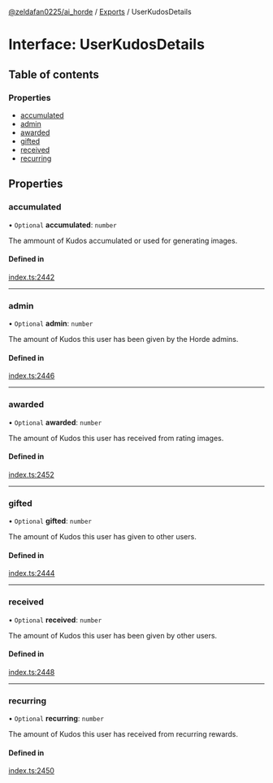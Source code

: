 [@zeldafan0225/ai_horde](../README.md) / [Exports](../modules.md) / UserKudosDetails

# Interface: UserKudosDetails

## Table of contents

### Properties

- [accumulated](UserKudosDetails.md#accumulated)
- [admin](UserKudosDetails.md#admin)
- [awarded](UserKudosDetails.md#awarded)
- [gifted](UserKudosDetails.md#gifted)
- [received](UserKudosDetails.md#received)
- [recurring](UserKudosDetails.md#recurring)

## Properties

### accumulated

• `Optional` **accumulated**: `number`

The ammount of Kudos accumulated or used for generating images.

#### Defined in

[index.ts:2442](https://github.com/ZeldaFan0225/ai_horde/blob/79ac96e/index.ts#L2442)

___

### admin

• `Optional` **admin**: `number`

The amount of Kudos this user has been given by the Horde admins.

#### Defined in

[index.ts:2446](https://github.com/ZeldaFan0225/ai_horde/blob/79ac96e/index.ts#L2446)

___

### awarded

• `Optional` **awarded**: `number`

The amount of Kudos this user has received from rating images.

#### Defined in

[index.ts:2452](https://github.com/ZeldaFan0225/ai_horde/blob/79ac96e/index.ts#L2452)

___

### gifted

• `Optional` **gifted**: `number`

The amount of Kudos this user has given to other users.

#### Defined in

[index.ts:2444](https://github.com/ZeldaFan0225/ai_horde/blob/79ac96e/index.ts#L2444)

___

### received

• `Optional` **received**: `number`

The amount of Kudos this user has been given by other users.

#### Defined in

[index.ts:2448](https://github.com/ZeldaFan0225/ai_horde/blob/79ac96e/index.ts#L2448)

___

### recurring

• `Optional` **recurring**: `number`

The amount of Kudos this user has received from recurring rewards.

#### Defined in

[index.ts:2450](https://github.com/ZeldaFan0225/ai_horde/blob/79ac96e/index.ts#L2450)
